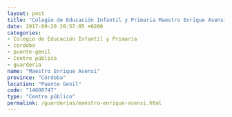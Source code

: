 ```yaml
---
layout: post
title: "Colegio de Educación Infantil y Primaria Maestro Enrique Asensi"
date: 2017-09-20 20:57:05 +0200
categories:
- Colegio de Educación Infantil y Primaria
- cordoba
- puente-genil
- Centro público
- guarderia
name: "Maestro Enrique Asensi"
province: "Córdoba"
location: "Puente Genil"
code: "14600747"
type: "Centro público"
permalink: /guarderias/maestro-enrique-asensi.html
---
```

